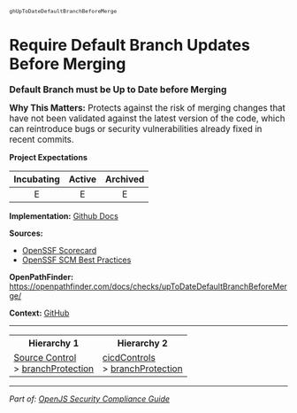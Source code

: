 <span style="font-size:0.8em;"><code>ghUpToDateDefaultBranchBeforeMerge</code></span>  
# Require Default Branch Updates Before Merging


<span style="font-size:1.15em;"><b>Default Branch must be Up to Date before Merging</b></span>

<span style="font-size:1.1em;"><b>Why This Matters:</b> Protects against the risk of merging changes that have not been validated against the latest version of the code, which can reintroduce bugs or security vulnerabilities already fixed in recent commits.</span>

**Project Expectations**

<div align="center">

| Incubating | Active | Archived |
|:-----------:|:--------:|:----------:|
| E | E | E |

</div>


**Implementation:** [Github Docs](https://docs.github.com/en/repositories/configuring-branches-and-merges-in-your-repository/managing-protected-branches/about-protected-branches)



**Sources:**
- [OpenSSF Scorecard](https://github.com/ossf/scorecard/blob/main/docs/checks.md)
- [OpenSSF SCM Best Practices](https://github.com/ossf/scorecard/blob/main/docs/checks.md)

**OpenPathFinder:** https://openpathfinder.com/docs/checks/upToDateDefaultBranchBeforeMerge/

**Context:** [GitHub](../context-GitHub.md)



---

<table>
<tr>
  <th align="center">Hierarchy 1</th>
  <th align="center">Hierarchy 2</th>
</tr>
<tr>
  <td>
    <a href="../Source Control">Source Control</a><br> > 
    <a href="../branchProtection">branchProtection</a>
  </td>
  <td>
    <a href="../cicdControls">cicdControls</a><br> >
    <a href="../branchProtection">branchProtection</a>
  </td>
</tr>
</table>

---

*Part of: [OpenJS Security Compliance Guide](../README.md)* 